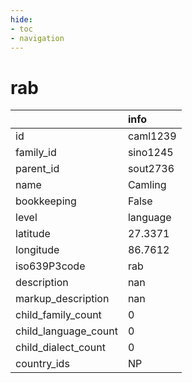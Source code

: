 ```yaml
---
hide:
- toc
- navigation
---
```

# rab
|                      | info     |
|:---------------------|:---------|
| id                   | caml1239 |
| family_id            | sino1245 |
| parent_id            | sout2736 |
| name                 | Camling  |
| bookkeeping          | False    |
| level                | language |
| latitude             | 27.3371  |
| longitude            | 86.7612  |
| iso639P3code         | rab      |
| description          | nan      |
| markup_description   | nan      |
| child_family_count   | 0        |
| child_language_count | 0        |
| child_dialect_count  | 0        |
| country_ids          | NP       |
